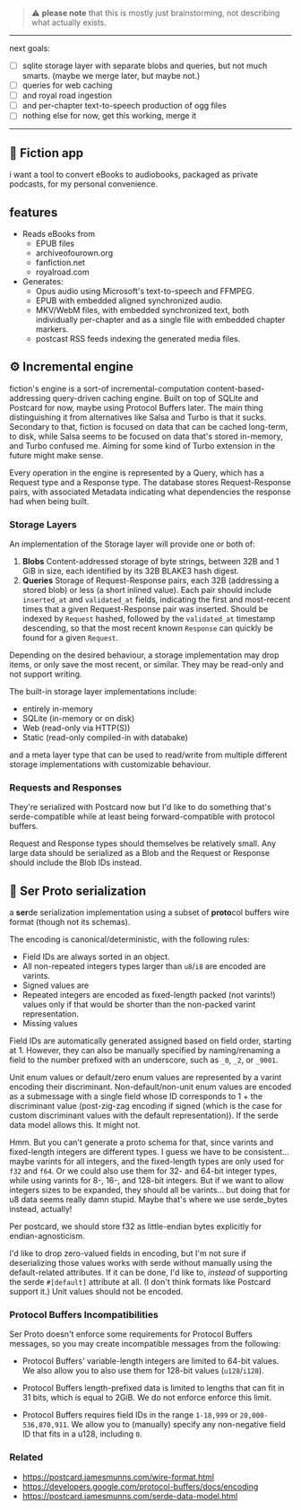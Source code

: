 > ⚠️ **please note** that this is mostly just brainstorming, not describing what
> actually exists.

---

next goals:

- [ ] sqlite storage layer with separate blobs and queries, but not much smarts.
      (maybe we merge later, but maybe not.)
- [ ] queries for web caching
- [ ] and royal road ingestion
- [ ] and per-chapter text-to-speech production of ogg files
- [ ] nothing else for now, get this working, merge it

---

## 📖 Fiction app

i want a tool to convert eBooks to audiobooks, packaged as private podcasts, for
my personal convenience.

## features

- Reads eBooks from
  - EPUB files
  - archiveofourown.org
  - fanfiction.net
  - royalroad.com
- Generates:
  - Opus audio using Microsoft's text-to-speech and FFMPEG.
  - EPUB with embedded aligned synchronized audio.
  - MKV/WebM files, with embedded synchronized text, both individually
    per-chapter and as a single file with embedded chapter markers.
  - postcast RSS feeds indexing the generated media files.

## ⚙️ Incremental engine

fiction's engine is a sort-of incremental-computation content-based-addressing
query-driven caching engine. Built on top of SQLite and Postcard for now, maybe
using Protocol Buffers later. The main thing distinguishing it from alternatives
like Salsa and Turbo is that it sucks. Secondary to that, fiction is focused on
data that can be cached long-term, to disk, while Salsa seems to be focused on
data that's stored in-memory, and Turbo confused me. Aiming for some kind of
Turbo extension in the future might make sense.

Every operation in the engine is represented by a Query, which has a Request
type and a Response type. The database stores Request-Response pairs, with
associated Metadata indicating what dependencies the response had when being
built.

### Storage Layers

An implementation of the Storage layer will provide one or both of:

1. **Blobs** Content-addressed storage of byte strings, between 32B and 1 GiB in
   size, each identified by its 32B BLAKE3 hash digest.
2. **Queries** Storage of Request-Response pairs, each 32B (addressing a stored
   blob) or less (a short inlined value). Each pair should include `inserted_at`
   and `validated_at` fields, indicating the first and most-recent times that a
   given Request-Response pair was inserted. Should be indexed by `Request`
   hashed, followed by the `validated_at` timestamp descending, so that the most
   recent known `Response` can quickly be found for a given `Request`.

Depending on the desired behaviour, a storage implementation may drop items, or
only save the most recent, or similar. They may be read-only and not support
writing.

The built-in storage layer implementations include:

- entirely in-memory
- SQLite (in-memory or on disk)
- Web (read-only via HTTP(S))
- Static (read-only compiled-in with databake)

and a meta layer type that can be used to read/write from multiple different
storage implementations with customizable behaviour.

### Requests and Responses

They're serialized with Postcard now but I'd like to do something that's
serde-compatible while at least being forward-compatible with protocol buffers.

Request and Response types should themselves be relatively small. Any large data
should be serialized as a Blob and the Request or Response should include the
Blob IDs instead.

## 👑 Ser Proto serialization

a **ser**de serialization implementation using a subset of **proto**col buffers
wire format (though not its schemas).

The encoding is canonical/deterministic, with the following rules:

- Field IDs are always sorted in an object.
- All non-repeated integers types larger than `u8`/`i8` are encoded are varints.
- Signed values are
- Repeated integers are encoded as fixed-length packed (not varints!) values
  only if that would be shorter than the non-packed varint representation.
- Missing values

Field IDs are automatically generated assigned based on field order, starting
at 1. However, they can also be manually specified by naming/renaming a field to
the number prefixed with an underscore, such as `_0`, `_2`, or `_9001`.

Unit enum values or default/zero enum values are represented by a varint
encoding their discriminant. Non-default/non-unit enum values are encoded as a
submessage with a single field whose ID corresponds to 1 + the discriminant
value (post-zig-zag encoding if signed (which is the case for custom
discriminant values with the default representation)). If the serde data model
allows this. It might not.

Hmm. But you can't generate a proto schema for that, since varints and
fixed-length integers are different types. I guess we have to be consistent...
maybe varints for all integers, and the fixed-length types are only used for
`f32` and `f64`. Or we could also use them for 32- and 64-bit integer types,
while using varints for 8-, 16-, and 128-bit integers. But if we want to allow
integers sizes to be expanded, they should all be varints... but doing that for
u8 data seems really damn stupid. Maybe that's where we use serde_bytes instead,
actually!

Per postcard, we should store f32 as little-endian bytes explicitly for
endian-agnosticism.

I'd like to drop zero-valued fields in encoding, but I'm not sure if
deserializing those values works with serde without manually using the
default-related attributes. If it can be done, I'd like to, _instead_ of
supporting the serde `#[default]` attribute at all. (I don't think formats like
Postcard support it.) Unit values should not be encoded.

### Protocol Buffers Incompatibilities

Ser Proto doesn't enforce some requirements for Protocol Buffers messages, so
you may create incompatible messages from the following:

- Protocol Buffers' variable-length integers are limited to 64-bit values. We
  also allow you to also use them for 128-bit values (`u128`/`i128`).

- Protocol Buffers length-prefixed data is limited to lengths that can fit in 31
  bits, which is equal to 2GiB. We do not enforce enforce this limit.

- Protocol Buffers requires field IDs in the range `1-18,999` or
  `20,000-536,870,911`. We allow you to (manually) specify any non-negative
  field ID that fits in a u128, including `0`.

### Related

- https://postcard.jamesmunns.com/wire-format.html
- https://developers.google.com/protocol-buffers/docs/encoding
- https://postcard.jamesmunns.com/serde-data-model.html
